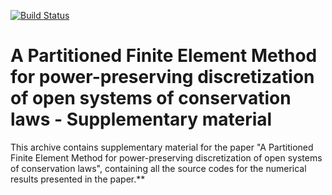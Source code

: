 [![Build Status](https://travis-ci.org/flavioluiz/PFEM-article-supplementary-material?branch=master)](https://travis-ci.org/flavioluiz/PFEM-article-supplementary-material)

# A Partitioned Finite Element Method for power-preserving discretization of open systems of conservation laws - Supplementary material
This archive contains supplementary material for the paper "A Partitioned Finite Element Method for power-preserving discretization of open systems of conservation laws", containing all the source codes for the numerical results presented in the paper.**  
